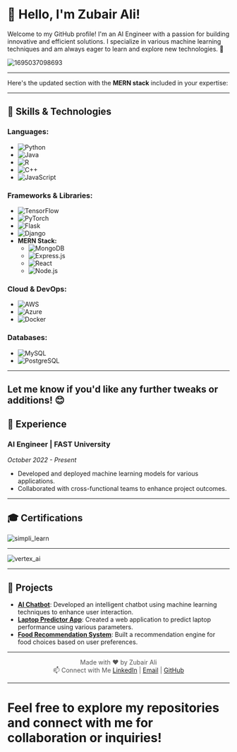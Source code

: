 # 👋 Hello, I'm Zubair Ali!

Welcome to my GitHub profile! I'm an AI Engineer with a passion for building innovative and efficient solutions. I specialize in various machine learning techniques and am always eager to learn and explore new technologies. 🌟

![1695037098693](https://github.com/user-attachments/assets/efa6ea5d-382b-46e5-b451-f86c3d1c337f)


---

Here's the updated section with the **MERN stack** included in your expertise:

---

## 🚀 Skills & Technologies

### Languages:
- ![Python](https://img.shields.io/badge/Python%20-%233776AB?style=flat-square&logo=python&logoColor=white)
- ![Java](https://img.shields.io/badge/Java%20-%23E9C453?style=flat-square&logo=java&logoColor=white)
- ![R](https://img.shields.io/badge/R%20-%23A8B400?style=flat-square&logo=R&logoColor=white)
- ![C++](https://img.shields.io/badge/C%2B%2B-11%20-%2300599C?style=flat-square&logo=cplusplus&logoColor=white)
- ![JavaScript](https://img.shields.io/badge/JavaScript-ES6%20-%23F7DF1E?style=flat-square&logo=javascript&logoColor=black)

### Frameworks & Libraries:
- ![TensorFlow](https://img.shields.io/badge/TensorFlow%20-%23FF6F20?style=flat-square&logo=tensorflow&logoColor=white)
- ![PyTorch](https://img.shields.io/badge/PyTorch%20-%23EE4C2C?style=flat-square&logo=pytorch&logoColor=white)
- ![Flask](https://img.shields.io/badge/Flask%20-%23000000?style=flat-square&logo=flask&logoColor=white)
- ![Django](https://img.shields.io/badge/Django%20-%0A0A3A3D?style=flat-square&logo=django&logoColor=white)
- **MERN Stack:**
  - ![MongoDB](https://img.shields.io/badge/MongoDB-4.4-%2347A248?style=flat-square&logo=mongodb&logoColor=white)
  - ![Express.js](https://img.shields.io/badge/Express.js-4.17-%23000000?style=flat-square&logo=express&logoColor=white)
  - ![React](https://img.shields.io/badge/React-17.0-%2361DAFB?style=flat-square&logo=react&logoColor=white)
  - ![Node.js](https://img.shields.io/badge/Node.js-14.16-%23339933?style=flat-square&logo=node.js&logoColor=white)

### Cloud & DevOps:
- ![AWS](https://img.shields.io/badge/AWS-3D7EAA?style=flat-square&logo=amazonaws&logoColor=white)
- ![Azure](https://img.shields.io/badge/Azure-0078D4?style=flat-square&logo=microsoftazure&logoColor=white)
- ![Docker](https://img.shields.io/badge/Docker-2496ED?style=flat-square&logo=docker&logoColor=white)

### Databases:
- ![MySQL](https://img.shields.io/badge/MySQL-005C4B?style=flat-square&logo=mysql&logoColor=white)
- ![PostgreSQL](https://img.shields.io/badge/PostgreSQL-4169E1?style=flat-square&logo=postgresql&logoColor=white)

---

Let me know if you'd like any further tweaks or additions! 😊
---

## 💼 Experience

### AI Engineer | FAST University
*October 2022 - Present*
- Developed and deployed machine learning models for various applications.
- Collaborated with cross-functional teams to enhance project outcomes.


---

## 🎓 Certifications

![simpli_learn](https://github.com/user-attachments/assets/cb1d2cfb-ffab-4374-bb90-aa94d44d1280)

--- 
  
![vertex_ai](https://github.com/user-attachments/assets/5eca6e6b-6e84-4e1a-b522-3a5b170f7130)



---

## 🌟 Projects

- **[AI Chatbot](https://github.com/ZubairZubii/ai-chatbot)**: Developed an intelligent chatbot using machine learning techniques to enhance user interaction.
- **[Laptop Predictor App](https://github.com/ZubairZubii/laptop-predictor)**: Created a web application to predict laptop performance using various parameters.
- **[Food Recommendation System](https://github.com/ZubairZubii/food-recommendation)**: Built a recommendation engine for food choices based on user preferences.

---


<div align="center">
  <p style="font-size: 14px; color: #555;">
    Made with ❤️ by Zubair Ali<br>
   📫 Connect with Me
    <a href="https://www.linkedin.com/in/zubair-ali-2a09702b4" target="_blank">LinkedIn</a> |
    <a href="mailto:zs970120@gmail.com">Email</a> |
    <a href="https://github.com/ZubairZubii">GitHub</a>
  </p>
</div>


---

# Feel free to explore my repositories and connect with me for collaboration or inquiries! 
